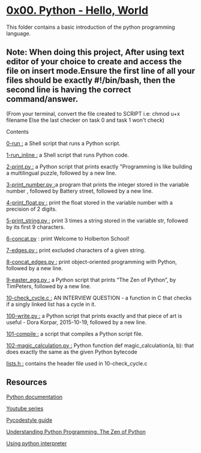 # [0x00. Python - Hello, World](https://github.com/Megagig/alx-higher_level_programming/tree/master/0x00-python-hello_world)
This folder contains a basic introduction of the python programming language.

## Note: When doing this project, After using text editor of your choice to create and access the file on insert mode.Ensure the first line of all your files should be exactly #!/bin/bash, then the second line is having the correct command/answer.
(From your terminal, convert the file created to SCRIPT i.e: chmod u+x filename Else the last checker on task 0 and task 1 won't check)

Contents

[0-run :](https://github.com/Lordwill1/alx-higher_level_programming/blob/master/0x00-python-hello_world/0-run) a Shell script that runs a Python script.

[1-run_inline :]( https://github.com/Megagig/alx-higher_level_programming/blob/master/0x00-python-hello_world/1-run_inline) a Shell script that runs Python code.

[2-print.py :](https://github.com/Megagig/alx-higher_level_programming/blob/master/0x00-python-hello_world/2-print.py) a Python script that prints exactly "Programming is like building a multilingual puzzle, followed by a new line.

[3-print_number.py :](https://github.com/Megagig/alx-higher_level_programming/blob/master/0x00-python-hello_world/3-print_number.py)a program that prints the integer stored in the variable number , followed by Battery street, followed by a new line.

[4-print_float.py :](https://github.com/Megagig/alx-higher_level_programming/blob/master/0x00-python-hello_world/4-print_float.py) print the float stored in the variable number with a precision of 2 digits.

[5-print_string.py :](https://github.com/Megagig/alx-higher_level_programming/blob/master/0x00-python-hello_world/5-print_string.py) print 3 times a string stored in the variable str, followed by its first 9 characters.

[6-concat.py](https://github.com/Megagig/alx-higher_level_programming/blob/master/0x00-python-hello_world/6-concat.py) : print Welcome to Holberton School!

[7-edges.py :](https://github.com/Megagig/alx-higher_level_programming/blob/master/0x00-python-hello_world/7-edges.py) print excluded characters of a given string.

[8-concat_edges.py :](https://github.com/Megagig/alx-higher_level_programming/blob/master/0x00-python-hello_world/8-concat_edges.py) print object-oriented programming with Python, followed by a new line.

[9-easter_egg.py :](https://github.com/Megagig/alx-higher_level_programming/blob/master/0x00-python-hello_world/9-easter_egg.py) a Python script that prints “The Zen of Python”, by TimPeters, followed by a new line.

[10-check_cycle.c :](https://github.com/Megagig/alx-higher_level_programming/blob/master/0x00-python-hello_world/10-check_cycle.c) AN INTERVIEW QUESTION - a function in C that checks if a singly linked list has a cycle in it.

[100-write.py :](https://github.com/Megagig/alx-higher_level_programming/tree/master/0x00-python-hello_world) a Python script that prints exactly and that piece of art is useful - Dora Korpar, 2015-10-19, followed by a new line.

[101-compile :](https://github.com/Megagig/alx-higher_level_programming/blob/master/0x00-python-hello_world/101-compile) a script that compiles a Python script file.

[102-magic_calculation.py :](https://github.com/Megagig/alx-higher_level_programming/blob/master/0x00-python-hello_world/102-magic_calculation.py) Python function def magic_calculation(a, b): that does exactly the same as the given Python bytecode

[lists.h :](https://github.com/Megagig/alx-higher_level_programming/blob/master/0x00-python-hello_world/lists.h) contains the header file used in 10-check_cycle.c

## Resources

[Python documentation](https://alx-intranet.hbtn.io/rltoken/JsFCs_NBzMAR7-XPAZ9BoA)

[Youtube series](https://www.youtube.com/playlist?list=PLGLfVvz_LVvTn3cK5e6LjhgGiSeVlIRwt)

[Pycodestyle guide](https://alx-intranet.hbtn.io/rltoken/tgYt-0zVy1T4sDlE9ohxnA)

[Understanding Python Programming. The Zen of Python](https://alx-intranet.hbtn.io/concepts/550)

[Using python interpreter](https://alx-intranet.hbtn.io/rltoken/RVpfAuagCo9SdfYeoHd6jg)
